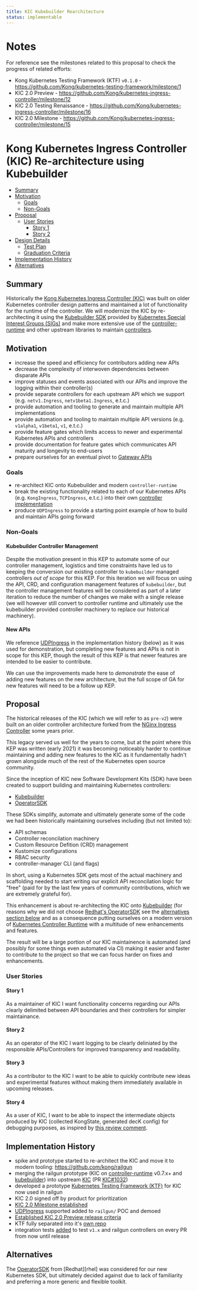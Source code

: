 ```yaml
---
title: KIC Kubebuilder Rearchitecture
status: implementable
---
```


# Notes

For reference see the milestones related to this proposal to check the progress of related efforts:

- Kong Kubernetes Testing Framework (KTF) `v0.1.0` - https://github.com/Kong/kubernetes-testing-framework/milestone/1
- KIC 2.0 Preview - https://github.com/Kong/kubernetes-ingress-controller/milestone/12
- KIC 2.0 Testing Renaissance - https://github.com/Kong/kubernetes-ingress-controller/milestone/16
- KIC 2.0 Milestone - https://github.com/Kong/kubernetes-ingress-controller/milestone/15

# Kong Kubernetes Ingress Controller (KIC) Re-architecture using Kubebuilder

<!-- toc -->
- [Summary](#summary)
- [Motivation](#motivation)
  - [Goals](#goals)
  - [Non-Goals](#non-goals)
- [Proposal](#proposal)
  - [User Stories](#user-stories)
    - [Story 1](#story-1)
    - [Story 2](#story-2)
- [Design Details](#design-details)
  - [Test Plan](#test-plan)
  - [Graduation Criteria](#graduation-criteria)
- [Implementation History](#implementation-history)
- [Alternatives](#alternatives)
<!-- /toc -->

## Summary

Historically the [Kong Kubernetes Ingress Controller (KIC)][kic] was built on older Kubernetes controller design patterns and maintained a lot of functionality for the runtime of the controller. We will modernize the KIC by re-architecting it using the [Kubebuilder SDK][kb] provided by [Kubernetes Special Interest Groups (SIGs)][sig] and make more extensive use of the [controller-runtime][cr] and other upstream libraries to maintain [controllers][ctrl].

[kic]:https://github.com/kong/kubernetes-ingress-controller
[kb]:https://kubebuilder.io/
[sig]:https://github.com/kubernetes-sigs/kubebuilder/
[cr]:https://github.com/kubernetes-sigs/controller-runtime
[ctrl]:https://kubernetes.io/docs/concepts/architecture/controller/

## Motivation

- increase the speed and efficiency for contributors adding new APIs
- decrease the complexity of interwoven dependencies between disparate APIs
- improve statuses and events associated with our APIs and improve the logging within their controller(s)
- provide separate controllers for each upstream API which we support (e.g. `netv1.Ingress`, `netv1beta1.Ingress`, e.t.c.)
- provide automation and tooling to generate and maintain multiple API implementations
- provide automation and tooling to maintain multiple API versions (e.g. `v1alpha1`, `v1beta1`, `v1`, e.t.c.)
- provide feature gates which limits access to newer and experimental Kubernetes APIs and controllers
- provide documentation for feature gates which communicates API maturity and longevity to end-users
- prepare ourselves for an eventual pivot to [Gateway APIs][gw]

[gw]:https://gateway-api.sigs.k8s.io/

### Goals

- re-architect KIC onto Kubebuilder and modern `controller-runtime`
- break the existing functionality related to each of our Kubernetes APIs (e.g. `KongIngress`, `TCPIngress`, e.t.c.) into their own [controller implementation][impl]
- produce `UDPIngress` to provide a starting point example of how to build and maintain APIs going forward

[impl]:https://kubebuilder.io/cronjob-tutorial/controller-overview.html

### Non-Goals

#### Kubebuilder Controller Management

Despite the motivation present in this KEP to automate some of our controller management, logistics and time constraints have led us to keeping the conversion our existing controller to `kubebuilder` managed controllers _out of scope_ for this KEP. For this iteration we will focus on using the API, CRD, and configuration management features of `kubebuilder`, but the controller management features will be considered as part of a later iteration to reduce the number of changes we make with a single release (we will however still convert to controller runtime and ultimately use the kubebuilder provided controller machinery to replace our historical machinery).

#### New APIs

We reference [UDPIngress][udpingress] in the implementation history (below) as it was used for demonstration, but completing new features and APIs is not in scope for this KEP, though the result of this KEP is that newer features are intended to be easier to contribute.

We can use the improvements made here to _demonstrate_ the ease of adding new features on the new architecture, but the full scope of GA for new features will need to be a follow up KEP.

[udpingress]:https://github.com/Kong/kubernetes-ingress-controller/milestone/14

## Proposal

The historical releases of the KIC (which we will refer to as `pre-v2`) were built on an older controller architecture forked from the [NGinx Ingress Controller][nginx-ingress-controller] some years prior.

This legacy served us well for the years to come, but at the point where this KEP was written (early 2021) it was becoming noticeably harder to continue maintaining and adding new features to the KIC as it fundamentally hadn't grown alongside much of the rest of the Kubernetes open source community.

Since the inception of KIC new Software Development Kits (SDK) have been created to support building and maintaining Kubernetes controllers:

- [Kubebuilder][kb]
- [OperatorSDK][osdk]

These SDKs simplify, automate and ultimately generate some of the code we had been historically maintaining ourselves including (but not limited to):

- API schemas
- Controller reconcilation machinery
- Custom Resource Defition (CRD) management
- Kustomize configurations
- RBAC security
- controller-manager CLI (and flags)

In short, using a Kubernetes SDK gets most of the actual machinery and scaffolding needed to start writing our explicit API reconcilation logic for "free" (paid for by the last few years of community contributions, which we are extremely grateful for).

This enhancement is about re-architecting the KIC onto [Kubebuilder][kb] (for reasons why we did not choose [Redhat's OperatorSDK][osdk] see the [alternatives section below](/#alternatives) and as a consequence putting ourselves on a modern version of [Kubernetes Controller Runtime][cr] with a multitude of new enhancements and features.

The result will be a large portion of our KIC maintainence is automated (and possibly for some things even automated via CI) making it easier and faster to contribute to the project so that we can focus harder on fixes and enhancements.

[nginx-ingress-controller]:https://docs.nginx.com/nginx-ingress-controller/
[kb]:https://kubebuilder.io
[osdk]:https://sdk.operatorframework.io/
[cr]:https://github.com/kubernetes-sigs/controller-runtime

### User Stories

#### Story 1

As a maintainer of KIC I want functionality concerns regarding our APIs clearly delimited between API boundaries and their controllers for simpler maintainance.

#### Story 2

As an operator of the KIC I want logging to be clearly deliniated by the responsible APIs/Controllers for improved transparency and readability.

#### Story 3

As a contributor to the KIC I want to be able to quickly contribute new ideas and experimental features without making them immediately available in upcoming releases.

#### Story 4

As a user of KIC, I want to be able to inspect the intermediate objects produced by KIC (collected KongState, generated decK config) for debugging purposes, as inspired by [this review comment](https://github.com/Kong/kubernetes-ingress-controller/pull/991#pullrequestreview-570627606).

## Implementation History

- spike and prototype started to re-architect the KIC and move it to modern tooling: https://github.com/kong/railgun
- merging the railgun prototype (KIC on [controller-runtime][cr] v0.7.x+ and [kubebuilder][kb]) into upstream [KIC][kic] (PR [KIC#1032][rgpr])
- developed a prototype [Kubernetes Testing Framework (KTF)][ktf] for KIC now used in railgun
- KIC 2.0 signed off by product for prioritization
- [KIC 2.0 Milestone established][ms12]
- [UDPIngress][udp] supported added to `railgun/` POC and demoed
- [Established KIC 2.0 Preview release criteria][ms15]
- KTF fully separated into it's [own repo][ktf]
- integration tests [added][legacy-tests] to test `v1.x` and railgun controllers on every PR from now until release

[cr]:https://github.com/kubernetes-sigs/controller-runtime
[kb]:https://github.com/kubernetes-sigs/kubebuilder
[kic]:https://github.com/kong/kubernetes-ingress-controller
[rgpr]:https://github.com/Kong/kubernetes-ingress-controller/pull/1032
[ktf]:https://github.com/kong/kubernetes-testing-framework
[ms12]:https://github.com/Kong/kubernetes-ingress-controller/milestone/12
[udp]:https://github.com/Kong/kubernetes-ingress-controller/milestone/14
[ms15]:https://github.com/Kong/kubernetes-ingress-controller/milestone/15
[legacy-tests]:https://github.com/Kong/kubernetes-ingress-controller/issues/1040

## Alternatives

The [OperatorSDK][osdk] from [Redhat][rhel] was considered for our new Kubernetes SDK, but ultimately decided against due to lack of familiarity and preferring a more generic and flexible toolkit.
